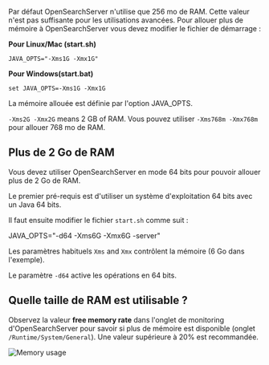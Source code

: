 Par défaut OpenSearchServer n'utilise que 256 mo de RAM. Cette valeur n'est pas suffisante pour les utilisations avancées. Pour allouer plus de mémoire à OpenSearchServer vous devez modifier le fichier de démarrage : 

**Pour Linux/Mac (start.sh)**

    JAVA_OPTS="-Xms1G -Xmx1G"

**Pour Windows(start.bat)**

    set JAVA_OPTS=-Xms1G -Xmx1G  

La mémoire allouée est définie par l'option JAVA_OPTS.

`-Xms2G -Xmx2G` means 2 GB of RAM.
Vous pouvez utiliser `-Xms768m -Xmx768m` pour allouer 768 mo de RAM.

## Plus de 2 Go de RAM

Vous devez utiliser OpenSearchServer en mode 64 bits pour pouvoir allouer plus de 2 Go de RAM.

Le premier pré-requis est d'utiliser un système d'exploitation 64 bits avec un Java 64 bits.

Il faut ensuite modifier le fichier `start.sh` comme suit :
  
JAVA_OPTS="-d64 -Xms6G -Xmx6G -server"  

Les paramètres habituels `Xms` and `Xmx` contrôlent la mémoire (6 Go dans l'exemple).

Le paramètre `-d64` active les opérations en 64 bits.

## Quelle taille de RAM est utilisable ?

Observez la valeur **free memory rate** dans l'onglet de monitoring d'OpenSearchServer pour savoir si plus de mémoire est disponible (onglet `/Runtime/System/General`). Une valeur supérieure à 20% est recommandée. 

![Memory usage](outofmemory.png)